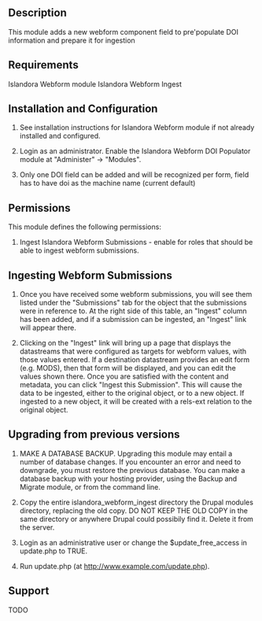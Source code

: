 Description
-----------
This module adds a new webform component field to pre'populate DOI information and prepare
it for ingestion


Requirements
------------
Islandora Webform module 
Islandora Webform Ingest


Installation and Configuration
------------------------------
1. See installation instructions for Islandora Webform module if not already
   installed and configured.

2. Login as an administrator. Enable the Islandora Webform DOI Populator module at
   "Administer" -> "Modules".
   
3. Only one DOI field can be added and will be recognized per form, field has to have
doi as the machine name (current default)


Permissions
-----------------------------
This module defines the following permissions:
1. Ingest Islandora Webform Submissions - enable for roles that should be able
   to ingest webform submissions.


Ingesting Webform Submissions
-----------------------------
1. Once you have received some webform submissions, you will see them listed under the
   "Submissions" tab for the object that the submissions were in reference to. At the
   right side of this table, an "Ingest" column has been added, and if a submission
   can be ingested, an "Ingest" link will appear there.

2. Clicking on the "Ingest" link will bring up a page that displays the datastreams that
   were configured as targets for webform values, with those values entered. If
   a destination datastream provides an edit form (e.g. MODS), then that form will
   be displayed, and you can edit the values shown there. Once you are satisfied with
   the content and metadata, you can click "Ingest this Submission". This will cause
   the data to be ingested, either to the original object, or to a new object. If
   ingested to a new object, it will be created with a rels-ext relation to the
   original object.

Upgrading from previous versions
--------------------------------

1. MAKE A DATABASE BACKUP. Upgrading this module may entail a number of database
   changes. If you encounter an error and need to downgrade, you must
   restore the previous database. You can make a database backup with your
   hosting provider, using the Backup and Migrate module, or from the command
   line.

2. Copy the entire islandora_webform_ingest directory the Drupal modules directory, replacing
   the old copy. DO NOT KEEP THE OLD COPY in the same directory or
   anywhere Drupal could possibily find it. Delete it from the server.

3. Login as an administrative user or change the $update_free_access in
   update.php to TRUE.

4. Run update.php (at http://www.example.com/update.php).

Support
-------
TODO
